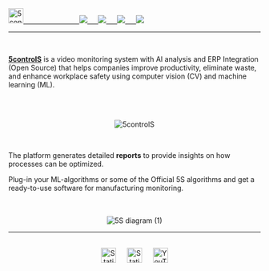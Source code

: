 <head>
<meta name="google-site-verification" content="LcTM4kTDfrefVNB2k3FvOFXZJ-yioShUjQshEsEp1oE" />
  
  <title>A video monitoring system with AI analysis and ERP Integration (Open Source)</title>
  
<meta name="viewport" content="width=device-width, initial-scale=1.0">
<meta name="description" content="5controlS open source software helps companies improve productivity, eliminate waste, and enhance workplace safety using computer vision (CV) and machine learning (ML)">
<link rel="canonical" href="https://5scontrol.github.io/"/>
<link type="image/x-icon" rel="shortcut icon" href="./favicon.ico">
<link type="image/png" sizes="16x16" rel="icon" href="./favicon-16x16.png">
<link type="image/png" sizes="32x32" rel="icon" href="./favicon-32x32.png">
  
</head>

<body>
<div align='left'>
  <a href='https://5controls.com/'>
  <img src="https://github.com/5sControl/5sControl.github.io/assets/131950264/40cb36c2-266c-4e66-ab74-2dd44d93a806" alt="5controlS" height = "30" />
    &emsp; &emsp; &emsp; &emsp; &emsp; &emsp; 
    </a>
  

<a href='https://5controls.com/solutions/machine-control'>
  
<img src='https://img.shields.io/badge/MACHINE%20CONTROL-blue?style=for-the-badge'>
 &emsp; 
</a>

<a href='https://5controls.com/solutions/inventory-control'>
  
<img src='https://img.shields.io/badge/MIN%20--MAX-green?style=for-the-badge'>
 &emsp; 
</a>

<a href='https://5controls.com/solutions/employee-monitoring-software'>
  
<img src='https://img.shields.io/badge/IDLE%20CONTROL-yellow?style=for-the-badge'>
 &emsp; 
</a>

<a href='https://5controls.com/solutions/operation-control'>
  
<img src='https://img.shields.io/badge/OPERATION%20CONTROL-purple?style=for-the-badge'>
  
</a>
</div>

<hr>



<br>

<strong><a href="https://5controls.com/">5controlS</a></strong> is a video monitoring system with AI analysis and ERP Integration (Open Source) that helps companies improve productivity, eliminate waste, and enhance workplace safety using computer vision (CV) and machine learning (ML). 

<br>
<br>

<p align="center">
  <img src="https://github.com/5sControl/5sControl.github.io/assets/131950264/7b15ac15-9a9a-4939-8fa6-39c1d3d6d0c2" alt="5controlS" />
</p>


<br>


The platform generates detailed <strong>reports</strong> to provide insights on how processes can be optimized.

Plug-in your ML-algorithms or some of the Official 5S algorithms and get a ready-to-use software for manufacturing monitoring.


<br>
<br>

<div align='center'>
<img alt="5S diagram (1)" src="./assets/Gif25.gif">
</div></body>

<footer>
<hr>

<br>
<div align="center">
  <a href="https://www.linkedin.com/company/5scontrol/" style="text-decoration:none;">
<img alt="Static Badge" src="https://img.shields.io/badge/LinkedIn-FE6100?style=for-the-bage&logo=linkedin" height='30'>
  &emsp;
  <a href="https://github.com/5sControl" style="text-decoration:none;">
<img alt="Static Badge" src="https://img.shields.io/badge/GitHub-FE6100?style=for-the-bage&logo=github" height='30'>
 &emsp; 
  <a href="https://www.youtube.com/@5scontrol" style="text-decoration:none;">
<img alt="YouTube" src="https://img.shields.io/badge/YouTube-FE6100?style=for-the-bage&logo=youtube" height='30'>
    <br>
